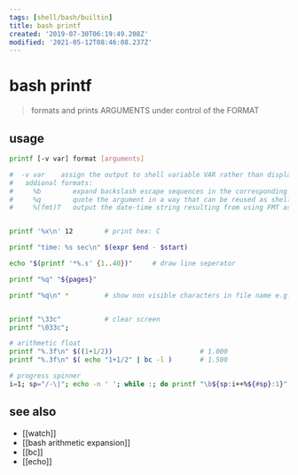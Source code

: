 ```yaml
---
tags: [shell/bash/builtin]
title: bash printf
created: '2019-07-30T06:19:49.208Z'
modified: '2021-05-12T08:46:08.237Z'
---
```


# bash printf

> formats and prints ARGUMENTS under control of the FORMAT

## usage
```sh
printf [-v var] format [arguments]

#  -v var    assign the output to shell variable VAR rather than display it on the standard output
#   addional formats:
#     %b        expand backslash escape sequences in the corresponding argument
#     %q        quote the argument in a way that can be reused as shell input
#     %(fmt)T   output the date-time string resulting from using FMT as a format string for strftime(3)


printf '%x\n' 12        # print hex: C

printf "time: %s sec\n" $(expr $end - $start)

echo "$(printf '*%.s' {1..40})"     # draw line seperator

printf "%q" "${pages}" 

printf "%q\n" *         # show non visible characters in file name e.g.


printf "\33c"           # clear screen
printf "\033c";

# arithmetic float
printf "%.3f\n" $((1+1/2))                      # 1.000
printf "%.3f\n" $( echo "1+1/2" | bc -l )       # 1.500

# progress spinner
i=1; sp="/-\|"; echo -n ' '; while :; do printf "\b${sp:i++%${#sp}:1}"; done
```

## see also
- [[watch]]
- [[bash arithmetic expansion]]
- [[bc]]
- [[echo]]
